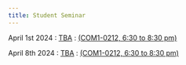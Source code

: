 ```yaml
---
title: Student Seminar
---
```


April 1st 2024
: [TBA](#)
  : [(COM1-0212, 6:30 to 8:30 pm)](#)


April 8th 2024
: [TBA](#)
  : [(COM1-0212, 6:30 to 8:30 pm)](#)





